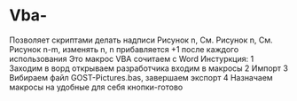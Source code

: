 # Vba-
Позволяет скриптами делать надписи Рисунок n,  См. Рисунок n, См. Рисунок n-m, изменять n, n прибавляется +1 после каждого использования
Это макрос VBA сочитаем с Word
Инстуркция:
  1 Заходим в ворд открываем разработчика входим в макросы
  2 Импорт
  3 Вибираем файл GOST-Pictures.bas, завершаем экспорт
  4 Назначаем макросы на удобные для себя кнопки-готово
